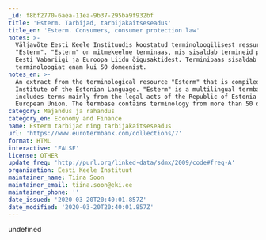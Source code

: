```yaml
---
_id: f8bf2770-6aea-11ea-9b37-295ba9f932bf
title: 'Esterm. Tarbijad, tarbijakaitseseadus'
title_en: 'Esterm. Consumers, consumer protection law'
notes: >-
  Väljavõte Eesti Keele Instituudis koostatud terminoloogilisest ressursist
  "Esterm". "Esterm" on mitmekeelne terminaas, mis sisaldab termineid peamiselt
  Eesti Vabariigi ja Euroopa Liidu õigusaktidest. Terminibaas sisaldab
  terminoloogiat enam kui 50 domeenist.
notes_en: >-
  An extract from the terminological resource "Esterm" that is compiled in the
  Institute of the Estonian Language. "Esterm" is a multilingual termbase which
  includes terms mainly from the legal acts of the Republic of Estonia and the
  European Union. The termbase contains terminology from more than 50 domains.
category: Majandus ja rahandus
category_en: Economy and Finance
name: Esterm tarbijad ning tarbijakaitseseadus
url: 'https://www.eurotermbank.com/collections/7'
format: HTML
interactive: 'FALSE'
license: OTHER
update_freq: 'http://purl.org/linked-data/sdmx/2009/code#freq-A'
organization: Eesti Keele Instituut
maintainer_name: Tiina Soon
maintainer_email: tiina.soon@eki.ee
maintainer_phone: ''
date_issued: '2020-03-20T20:40:01.857Z'
date_modified: '2020-03-20T20:40:01.857Z'
---
```

undefined
